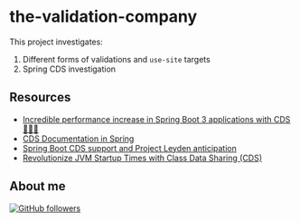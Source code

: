 # the-validation-company

This project investigates:

1. Different forms of validations and `use-site` targets
2. Spring CDS investigation

## Resources

- [Incredible performance increase in Spring Boot 3 applications with CDS 💯🚀🎯](https://halilural5.medium.com/incredible-performance-increase-in-spring-boot-applications-with-cds-5022ff81948f)
- [CDS Documentation in Spring](https://docs.spring.io/spring-framework/reference/integration/cds.html)
- [Spring Boot CDS support and Project Leyden anticipation](https://spring.io/blog/2024/08/29/spring-boot-cds-support-and-project-leyden-anticipation)
- [Revolutionize JVM Startup Times with Class Data Sharing (CDS)](https://blogs.vmware.com/tanzu/revolutionize-jvm-startup-times/)

## About me

[![GitHub followers](https://img.shields.io/github/followers/jesperancinha.svg?label=Jesperancinha&style=for-the-badge&logo=github&color=grey "GitHub")](https://github.com/jesperancinha)

